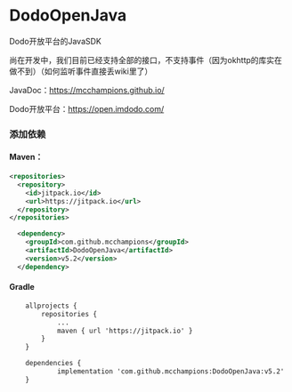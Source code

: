 # DodoOpenJava
Dodo开放平台的JavaSDK

尚在开发中，我们目前已经支持全部的接口，不支持事件（因为okhttp的库实在做不到）（如何监听事件直接丢wiki里了）

JavaDoc：https://mcchampions.github.io/

Dodo开放平台：https://open.imdodo.com/

### 添加依赖
#### Maven：
```xml
<repositories>
  <repository>
    <id>jitpack.io</id>
    <url>https://jitpack.io</url>
  </repository>
</repositories>

  <dependency>
    <groupId>com.github.mcchampions</groupId>
    <artifactId>DodoOpenJava</artifactId>
    <version>v5.2</version>
  </dependency>
```
#### Gradle
```xml
	allprojects {
		repositories {
			...
			maven { url 'https://jitpack.io' }
		}
	}

	dependencies {
	        implementation 'com.github.mcchampions:DodoOpenJava:v5.2'
	}
```
